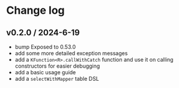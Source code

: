 # Change log

## v0.2.0 / 2024-6-19

* bump Exposed to 0.53.0
* add some more detailed exception messages
* add a `KFunction<R>.callWithCatch` function and use it on calling constructors for easier debugging
* add a basic usage guide
* add a `selectWithMapper` table DSL
